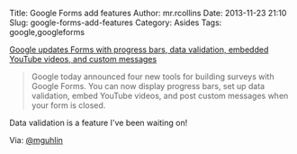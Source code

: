 Title: Google Forms add features
Author: mr.rcollins
Date: 2013-11-23 21:10
Slug: google-forms-add-features
Category: Asides
Tags: google,googleforms

[Google updates Forms with progress bars, data validation, embedded YouTube videos, and custom messages](http://thenextweb.com/google/2013/09/09/google-updates-forms-with-progress-bars-data-validation-embedded-youtube-videos-and-custom-messages/)

>Google today announced four new tools for building surveys with Google Forms. You can now display progress bars, set up data validation, embed YouTube videos, and post custom messages when your form is closed.

Data validation is a feature I've been waiting on!

Via: [@mguhlin](https://twitter.com/mguhlin/status/404320735466119168)
